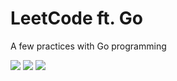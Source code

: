 # LeetCode ft. Go

A few practices with Go programming

[![](https://img.shields.io/badge/easy-green)](https://github.com/nguyenptk/leetcode/tree/main/easy)
[![](https://img.shields.io/badge/medium-yellow)](https://github.com/nguyenptk/leetcode/tree/main/medium)
[![](https://img.shields.io/badge/hard-red)](https://github.com/nguyenptk/leetcode/tree/main/hard)
